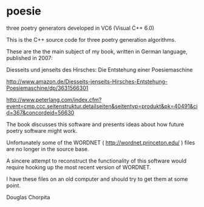 # poesie
three poetry generators developed in VC6 (Visual C++ 6.0) 

This is the C++ source code for three poetry generation algorithms.

These are the the main subject of my book, written in German language, published in 2007:

Diesseits und jenseits des Hirsches: Die Entstehung einer Poesiemaschine

http://www.amazon.de/Diesseits-jenseits-Hirsches-Entstehung-Poesiemaschine/dp/3631566301

http://www.peterlang.com/index.cfm?event=cmp.ccc.seitenstruktur.detailseiten&seitentyp=produkt&pk=40491&cid=367&concordeid=56630

The book discusses this software and presents ideas about how future poetry software might work.

Unfortunately some of the WORDNET ( http://wordnet.princeton.edu/ ) files are no longer in the source base. 

A sincere attempt to reconstruct the functionality of this software would require hooking up the most recent version of WORDNET.

I have these files on an old computer and should try to get them at some point.

Douglas Chorpita



